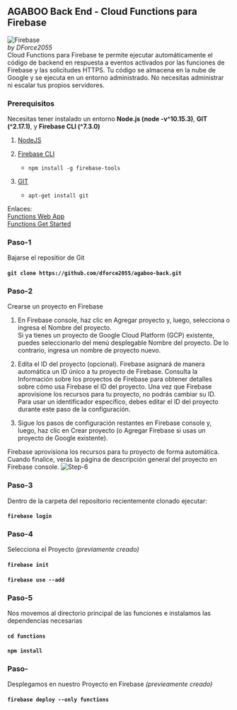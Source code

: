 ## AGABOO Back End - Cloud Functions para Firebase
![Firebase](https://www.gstatic.com/mobilesdk/160503_mobilesdk/logo/2x/firebase_28dp.png)
<br>
<em>by DForce2055</em>
<br>
Cloud Functions para Firebase te permite ejecutar automáticamente el código de backend en respuesta a eventos activados por las funciones de Firebase y las solicitudes HTTPS. Tu código se almacena en la nube de Google y se ejecuta en un entorno administrado. No necesitas administrar ni escalar tus propios servidores.

### Prerequisitos
Necesitas tener instalado un entorno **Node.js (node -v^10.15.3)**, **GIT (^2.17.1)**, y **Firebase CLI (^7.3.0)**<br>

1. [NodeJS](https://www.hostinger.com.ar/tutoriales/instalar-node-js-ubuntu/)

2. [Firebase CLI](https://firebase.google.com/docs/cli/?hl=es-419)
    - `npm install -g firebase-tools`

3. [GIT](https://git-scm.com/)
    - `apt-get install git`


Enlaces:<br>
[Functions Web App](https://firebase.google.com/docs/functions/?hl=en-419)<br>
[Functions Get Started](https://firebase.google.com/docs/functions/get-started?hl=es-419)<br>

### Paso-1
Bajarse el repositior de Git
#### `git clone https://github.com/dforce2055/agaboo-back.git`

### Paso-2
Crearse un proyecto en Firebase
1. En Firebase console, haz clic en Agregar proyecto y, luego, selecciona o ingresa el Nombre del proyecto.<br>
Si ya tienes un proyecto de Google Cloud Platform (GCP) existente, puedes seleccionarlo del menú desplegable Nombre del proyecto. De lo contrario, ingresa un nombre de proyecto nuevo.<br>

2. Edita el ID del proyecto (opcional).
Firebase asignará de manera automática un ID único a tu proyecto de Firebase. Consulta la Información sobre los proyectos de Firebase para obtener detalles sobre cómo usa Firebase el ID del proyecto.
Una vez que Firebase aprovisione los recursos para tu proyecto, no podrás cambiar su ID. 
Para usar un identificador específico, debes editar el ID del proyecto durante este paso de la configuración.<br>

3. Sigue los pasos de configuración restantes en Firebase console y, luego, haz clic en Crear proyecto (o Agregar Firebase si usas un proyecto de Google existente).<br>

Firebase aprovisiona los recursos para tu proyecto de forma automática. Cuando finalice, verás la página de descripción general del proyecto en Firebase console.
![Step-6](https://miro.medium.com/max/1200/1*Rx4-_9d33LDquRCyLOk49w.gif)

### Paso-3
Dentro de la carpeta del repositorio recientemente clonado ejecutar:
#### `firebase login`

### Paso-4
Selecciona el Proyecto <em>(previamente creado)</em>
#### `firebase init`
#### `firebase use --add`

### Paso-5
Nos movemos al directorio principal de las funciones e instalamos las dependencias necesarias
#### `cd functions`
#### `npm install`

### Paso-
Desplegamos en nuestro Proyecto en Firebase <em>(previeamente creado)</em>
#### `firebase deploy --only functions`

